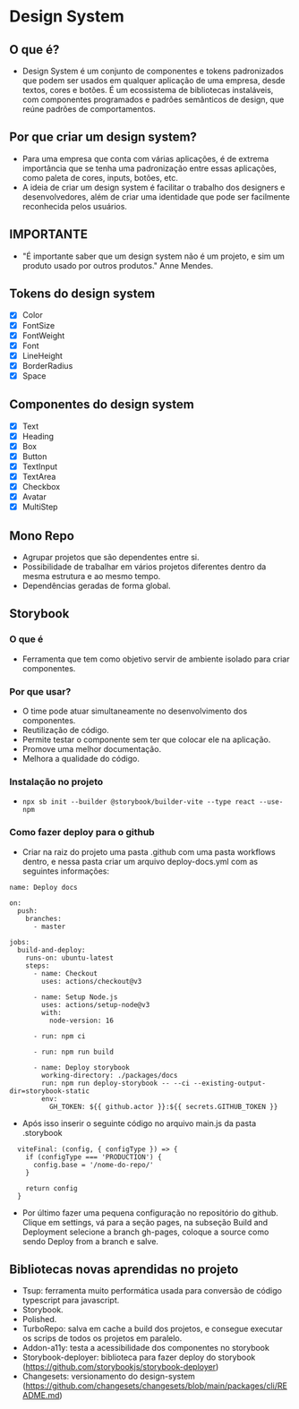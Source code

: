 # Design System
## O que é?
- Design System é um conjunto de componentes e tokens padronizados que podem ser usados em qualquer aplicação de uma empresa, desde textos, cores e botões. É um ecossistema de bibliotecas instaláveis, com componentes programados e padrões semânticos de design, que reúne padrões de comportamentos.

## Por que criar um design system?
- Para uma empresa que conta com várias aplicações, é de extrema importância que se tenha uma padronização entre essas aplicações, como paleta de cores, inputs, botões, etc.
- A ideia de criar um design system é facilitar o trabalho dos designers e desenvolvedores, além de criar uma identidade que pode ser facilmente reconhecida pelos usuários.

## IMPORTANTE
- "É importante saber que um design system não é um projeto, e sim um produto usado por outros produtos." Anne Mendes.

## Tokens  do design system
- [x] Color
- [x] FontSize
- [x] FontWeight
- [x] Font
- [x] LineHeight
- [x] BorderRadius
- [x] Space

## Componentes do design system
- [x] Text
- [x] Heading
- [x] Box
- [x] Button
- [x] TextInput
- [x] TextArea
- [x] Checkbox
- [x] Avatar
- [x] MultiStep

## Mono Repo
- Agrupar projetos que são dependentes entre si.
- Possibilidade de trabalhar em vários projetos diferentes dentro da mesma estrutura e ao mesmo tempo.
- Dependências geradas de forma global.

## Storybook
### O que é
- Ferramenta que tem como objetivo servir de ambiente isolado para criar componentes.

### Por que usar?
- O time pode atuar simultaneamente no desenvolvimento dos componentes.
- Reutilização de código.
- Permite testar o componente sem ter que colocar ele na aplicação.
- Promove uma melhor documentação.
- Melhora a qualidade do código.

### Instalação no projeto
- ```npx sb init --builder @storybook/builder-vite --type react --use-npm```

### Como fazer deploy para o github
- Criar na raiz do projeto uma pasta .github com uma pasta workflows dentro, e nessa pasta criar um arquivo deploy-docs.yml com as seguintes informações:
```
name: Deploy docs

on:
  push:
    branches:
      - master

jobs:
  build-and-deploy:
    runs-on: ubuntu-latest
    steps:
      - name: Checkout
        uses: actions/checkout@v3

      - name: Setup Node.js
        uses: actions/setup-node@v3
        with:
          node-version: 16
      
      - run: npm ci

      - run: npm run build

      - name: Deploy storybook
        working-directory: ./packages/docs
        run: npm run deploy-storybook -- --ci --existing-output-dir=storybook-static
        env:
          GH_TOKEN: ${{ github.actor }}:${{ secrets.GITHUB_TOKEN }} 
```
- Após isso inserir o seguinte código no arquivo main.js da pasta .storybook
```
  viteFinal: (config, { configType }) => {
    if (configType === 'PRODUCTION') {
      config.base = '/nome-do-repo/'
    }

    return config
  }
```
- Por último fazer uma pequena configuração no repositório do github. Clique em settings, vá para a seção pages, na subseção Build and Deployment selecione a branch gh-pages, coloque a source como sendo Deploy from a branch e salve.

## Bibliotecas novas aprendidas no projeto
- Tsup: ferramenta muito performática usada para conversão de código typescript para javascript.
- Storybook.
- Polished.
- TurboRepo: salva em cache a build dos projetos, e consegue executar os scrips de todos os projetos em paralelo.
- Addon-a11y: testa a acessibilidade dos componentes no storybook
- Storybook-deployer: biblioteca para fazer deploy do storybook (https://github.com/storybookjs/storybook-deployer)
- Changesets: versionamento do design-system (https://github.com/changesets/changesets/blob/main/packages/cli/README.md)
